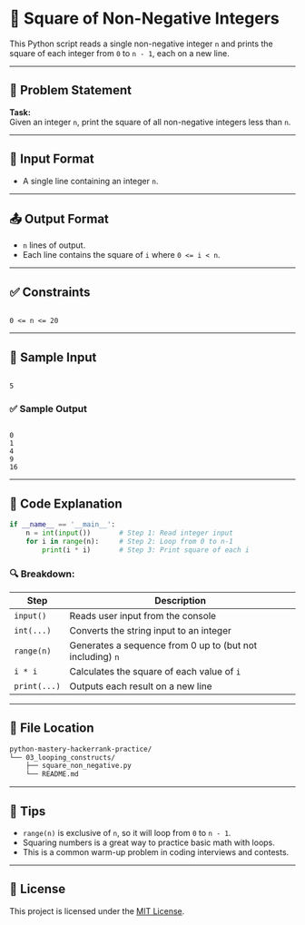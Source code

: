 # 🔁 Square of Non-Negative Integers

This Python script reads a single non-negative integer `n` and prints the square of each integer from `0` to `n - 1`, each on a new line.

---

## 🧠 Problem Statement

**Task:**  
Given an integer `n`, print the square of all non-negative integers less than `n`.

---

## 🧾 Input Format

- A single line containing an integer `n`.

---

## 📤 Output Format

- `n` lines of output.
- Each line contains the square of `i` where `0 <= i < n`.

---

## ✅ Constraints

```

0 <= n <= 20

```

---

## 🧪 Sample Input

```

5

```

### ✅ Sample Output

```

0
1
4
9
16

````

---

## 🧱 Code Explanation

```python
if __name__ == '__main__':
    n = int(input())       # Step 1: Read integer input
    for i in range(n):     # Step 2: Loop from 0 to n-1
        print(i * i)       # Step 3: Print square of each i
````

### 🔍 Breakdown:

| Step         | Description                                               |
| ------------ | --------------------------------------------------------- |
| `input()`    | Reads user input from the console                         |
| `int(...)`   | Converts the string input to an integer                   |
| `range(n)`   | Generates a sequence from 0 up to (but not including) `n` |
| `i * i`      | Calculates the square of each value of `i`                |
| `print(...)` | Outputs each result on a new line                         |

---

## 📁 File Location

```bash
python-mastery-hackerrank-practice/
└── 03_looping_constructs/
    ├── square_non_negative.py
    └── README.md
```

---

## 🙌 Tips

* `range(n)` is exclusive of `n`, so it will loop from `0` to `n - 1`.
* Squaring numbers is a great way to practice basic math with loops.
* This is a common warm-up problem in coding interviews and contests.

---

## 🔐 License

This project is licensed under the [MIT License](../LICENSE).

```


